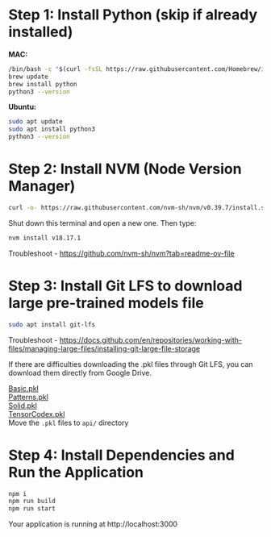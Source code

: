 # Step 1: Install Python (skip if already installed)

**MAC:**
```bash
/bin/bash -c "$(curl -fsSL https://raw.githubusercontent.com/Homebrew/install/HEAD/install.sh)"
brew update
brew install python
python3 --version
```

**Ubuntu:**
```bash
sudo apt update
sudo apt install python3
python3 --version
```

# Step 2: Install NVM (Node Version Manager)
```bash
curl -o- https://raw.githubusercontent.com/nvm-sh/nvm/v0.39.7/install.sh | bash
```
Shut down this terminal and open a new one. Then type:
```bash
nvm install v18.17.1
```
Troubleshoot - https://github.com/nvm-sh/nvm?tab=readme-ov-file

# Step 3: Install Git LFS to download large pre-trained models file
```bash
sudo apt install git-lfs
```
Troubleshoot - https://docs.github.com/en/repositories/working-with-files/managing-large-files/installing-git-large-file-storage

If there are difficulties downloading the .pkl files through Git LFS, you can download them directly from Google Drive.

[Basic.pkl](https://drive.google.com/file/d/1Co3XbMyFDaCSNZr27__y8rddVxYCRt9n/view?usp=share_link)<br>
[Patterns.pkl](https://drive.google.com/file/d/1Cpm3ndRxyJxIsC31SxrNG4z1x-dyklJL/view?usp=share_link)<br>
[Solid.pkl](https://drive.google.com/file/d/15g3gmc9oAGhNLnTrBB18RmClAeWv2w7Q/view?usp=drive_link)<br>
[TensorCodex.pkl](https://drive.google.com/file/d/15Kdq7AV6_rIf8CUiN0H7EvHti7HEcjRf/view?usp=drive_link)<br>
Move the `.pkl` files to `api/` directory

# Step 4: Install Dependencies and Run the Application
```bash
npm i
npm run build
npm run start
```

Your application is running at http://localhost:3000
